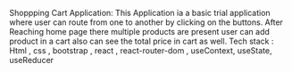 Shoppping Cart Application:
This Application ia a basic trial application where user can route from one to another by clicking on the buttons.
After Reaching home page there multiple products are present user can add product in a cart also can see the total price in cart as well.
Tech stack : Html  , css , bootstrap , react , react-router-dom , useContext, useState, useReducer
